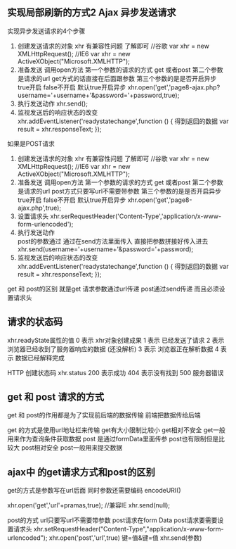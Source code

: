 ## 实现局部刷新的方式2  Ajax 异步发送请求
实现异步发送请求的4个步骤
1. 创建发送请求的对象 xhr 有兼容性问题 了解即可
  //谷歌
  var xhr = new XMLHttpRequest();
  //IE6
  var xhr = new ActiveXObject("Microsoft.XMLHTTP");
2. 准备发送 调用open方法 
    第一个参数的请求的方式 get 或者post  第二个参数是请求的url get方式的话直接在后面跟参数 第三个参数的是是否开启异步 true开启 false不开启 默认true开启异步
    xhr.open('get','page8-ajax.php?username='+username+'&password='+password,true);
3. 执行发送动作
  xhr.send();
4. 监视发送后的响应状态的改变
  xhr.addEventListener('readystatechange',function () {
    得到返回的数据 
    var result = xhr.responseText;
  });

如果是POST请求
1. 创建发送请求的对象 xhr 有兼容性问题 了解即可
  //谷歌
  var xhr = new XMLHttpRequest();
  //IE6
  var xhr = new ActiveXObject("Microsoft.XMLHTTP");
2. 准备发送 调用open方法 
    第一个参数的请求的方式 get 或者post  第二个参数是请求的url post方式只要写url不需要带参数  第三个参数的是是否开启异步 true开启 false不开启 默认true开启异步
    xhr.open('get','page8-ajax.php',true);
3. 设置请求头
   xhr.serRequestHeader('Content-Type','application/x-www-form-urlencoded');
4. 执行发送动作  
  post的参数通过 通过在send方法里面传入 直接把参数拼接好传入进去
  xhr.send(username='+username+'&password='+password);
5. 监视发送后的响应状态的改变
  xhr.addEventListener('readystatechange',function () {
    得到返回的数据 
    var result = xhr.responseText;
  });

get 和 post的区别 
就是get 请求参数通过url传递
post通过send传递 而且必须设置请求头

## 请求的状态码

xhr.readyState属性的值
0  表示 xhr对象创建成果
1  表示 已经发送了请求
2  表示 浏览器已经收到了服务器响应的数据 (还没解析)
3  表示 浏览器正在解析数据
4  表示 数据已经解释完成  

HTTP 创建状态码
xhr.status 
200 表示成功
404 表示没有找到
500 服务器错误


## get 和  post 请求的方式

get 和 post的作用都是为了实现前后端的数据传输 
前端把数据传给后端

get 的方式是使用url地址栏来传输 get有大小限制比较小 get相对不安全 get一般用来作为查询条件获取数据 
post 是通过formData里面传参 post也有限制但是比较大 post相对安全 
post一般用来提交数据

## ajax中 的get请求方式和post的区别
get的方式是参数写在url后面 
同时参数还需要编码 encodeURI()

xhr.open('get','url'+pramas,true);
//兼容IE
xhr.send(null);

post的方式 url只要写url不需要带参数
post请求在form Data
post请求要需要设置请求头
xhr.setRequestHeader("Content-Type","application/x-www-form-urlencoded");
xhr.open('post','url',true)
键=值&键=值
xhr.send(参数)
